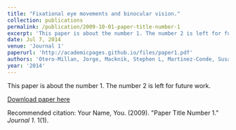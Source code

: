 ```yaml
---
title: "Fixational eye movements and binocular vision."
collection: publications
permalink: /publication/2009-10-01-paper-title-number-1
excerpt: 'This paper is about the number 1. The number 2 is left for future work.'
date: Jul 7, 2014
venue: 'Journal 1'
paperurl: 'http://academicpages.github.io/files/paper1.pdf'
authors: 'Otero-Millan, Jorge, Macknik, Stephen L, Martinez-Conde, Susana'
year: '2014'
---
```

This paper is about the number 1. The number 2 is left for future work.

[Download paper here](http://academicpages.github.io/files/paper1.pdf)

Recommended citation: Your Name, You. (2009). "Paper Title Number 1." <i>Journal 1</i>. 1(1).
